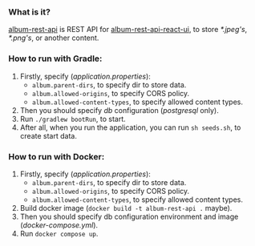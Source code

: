 ### What is it?

[album-rest-api](https://github.com/anotherandrey/album-rest-api) is REST API for [album-rest-api-react-ui](https://github.com/anotherandrey/album-rest-api-react-ui), to
store _*.jpeg's_, _*.png's_, or another content.

### How to run with Gradle:
1. Firstly, specify (*application.properties*):
   - `album.parent-dirs`, to specify dir to store data.
   - `album.allowed-origins`, to specify CORS policy.
   - `album.allowed-content-types`, to specify allowed content types.
2. Then you should specify *db* configuration (*postgresql* only).
3. Run `./gradlew bootRun`, to start.
4. After all, when you run the application, you can run `sh seeds.sh`, to create start data.

### How to run with Docker:
1. Firstly, specify (*application.properties*):
   - `album.parent-dirs`, to specify dir to store data.
   - `album.allowed-origins`, to specify CORS policy.
   - `album.allowed-content-types`, to specify allowed content types.
2. Build docker image (`docker build -t album-rest-api .` maybe).
3. Then you should specify db configuration environment and image (*docker-compose.yml*).
4. Run `docker compose up`.
